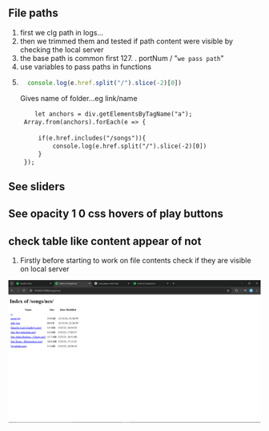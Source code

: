 ## File paths
1. first we clg path in logs...
2. then we trimmed them and tested if path content were visible by checking the local server
3. the base path is common first 127. . portNum / "`we pass path`"
4. use variables to pass paths in functions
5. ```js
     console.log(e.href.split("/").slice(-2)[0])
   ```
   Gives name of folder...eg link/name
   ```ja
       let anchors = div.getElementsByTagName("a");
    Array.from(anchors).forEach(e => {

        if(e.href.includes("/songs")){
            console.log(e.href.split("/").slice(-2)[0])
        }
    });
   ```

## See sliders

## See opacity 1 0 css hovers of play buttons

## check table like content appear of not
1. Firstly before starting to work on file contents check if they are visible on local server

![img](https://github.com/Yash-Bandal/YTunes_Music-Player-v1.0/blob/844271b9f5fcac9a452ebd53694bb138a50850dd/Process/TableViewOfContents.png)
